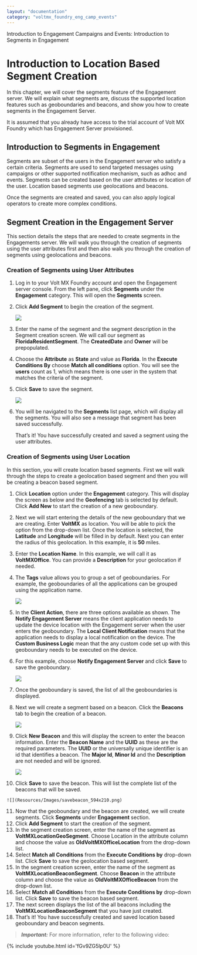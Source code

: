 ```yaml
---
layout: "documentation"
category: "voltmx_foundry_eng_camp_events"
---
```

                           

Introduction to Engagement Campaigns and Events: Introduction to Segments in Engagement

Introduction to Location Based Segment Creation
===============================================

In this chapter, we will cover the segments feature of the Engagement server. We will explain what segments are, discuss the supported location features such as geoboundaries and beacons, and show you how to create segments in the Engagement Server.

It is assumed that you already have access to the trial account of Volt MX Foundry which has Engagement Server provisioned.

Introduction to Segments in Engagement
--------------------------------------

Segments are subset of the users in the Engagement server who satisfy a certain criteria. Segments are used to send targeted messages using campaigns or other supported notification mechanism, such as adhoc and events. Segments can be created based on the user attributes or location of the user. Location based segments use geolocations and beacons.

Once the segments are created and saved, you can also apply logical operators to create more complex conditions.

Segment Creation in the Engagement Server
-----------------------------------------

This section details the steps that are needed to create segments in the Engagements server. We will walk you through the creation of segments using the user attributes first and then also walk you through the creation of segments using geolocations and beacons.

### Creation of Segments using User Attributes

1.  Log in to your Volt MX Foundry account and open the Engagement server console. From the left pane, click **Segments** under the **Engagement** category. This will open the **Segments** screen.
2.  Click **Add Segment** to begin the creation of the segment.
    
    ![](Resources/Images/addsegment_595x240.png)
    
3.  Enter the name of the segment and the segment description in the Segment creation screen. We will call our segment as **FloridaResidentSegment**. The **CreatedDate** and **Owner** will be prepopulated.
4.  Choose the **Attribute** as **State** and value as **Florida**. In the **Execute Conditions By** choose **Match all conditions** option. You will see the **users** count as 1, which means there is one user in the system that matches the criteria of the segment.
5.  Click **Save** to save the segment.
    
    ![](Resources/Images/addsegment2_590x300.png)
    
6.  You will be navigated to the **Segments** list page, which will display all the segments. You will also see a message that segment has been saved successfully.
    
    That’s it! You have successfully created and saved a segment using the user attributes.
    

### Creation of Segments using User Location

In this section, you will create location based segments. First we will walk through the steps to create a geolocation based segment and then you will be creating a beacon based segment.

1.  Click **Location** option under the **Engagement** category. This will display the screen as below and the **Geofencing** tab is selected by default. Click **Add New** to start the creation of a new geoboundary.
2.  Next we will start entering the details of the new geoboundary that we are creating. Enter **VoltMX** as location. You will be able to pick the option from the drop-down list. Once the location is selected, the **Latitude** and **Longitude** will be filled in by default. Next you can enter the radius of this geolocation. In this example, it is **50** miles.
3.  Enter the **Location Name**. In this example, we will call it as **VoltMXOffice**. You can provide a **Description** for your geolocation if needed.
4.  The **Tags** value allows you to group a set of geoboundaries. For example, the geoboundaries of all the applications can be grouped using the application name.
    
    ![](Resources/Images/geofencedetails1_593x306.png)
    
5.  In the **Client Action**, there are three options available as shown. The **Notify Engagement Server** means the client application needs to update the device location with the Engagement server when the user enters the geoboundary. The **Local Client Notification** means that the application needs to display a local notification on the device. The **Custom Business Logic** mean that the any custom code set up with this geoboundary needs to be executed on the device.
6.  For this example, choose **Notify Engagement Server** and click **Save** to save the geoboundary.
    
    ![](Resources/Images/notifyengserver_592x258.png)
    
7.  Once the geoboundary is saved, the list of all the geoboundaries is displayed.
8.  Next we will create a segment based on a beacon. Click the **Beacons** tab to begin the creation of a beacon.
    
    ![](Resources/Images/beaconpage.png)
    
9.  Click **New Beacon** and this will display the screen to enter the beacon information. Enter the **Beacon Name** and the **UUID** as these are the required parameters. The **UUID** or the universally unique identifier is an id that identifies a beacon. The **Major Id**, **Minor Id** and the **Description** are not needed and will be ignored.
    
    ![](Resources/Images/addbeacon.png)
    
10.  Click **Save** to save the beacon. This will list the complete list of the beacons that will be saved.
    
    ![](Resources/Images/savebeacon_594x210.png)
    
11.  Now that the geoboundary and the beacon are created, we will create segments. Click **Segments** under **Engagement** section.
12.  Click **Add Segment** to start the creation of the segment.
13.  In the segment creation screen, enter the name of the segment as **VoltMXLocationGeoSegment**. Choose Location in the attribute column and choose the value as **OldVoltMXOfficeLocation** from the drop-down list.
14.  Select **Match all Conditions** from the **Execute Conditions by** drop-down list. Click **Save** to save the geolocation based segment.
15.  In the segment creation screen, enter the name of the segment as **VoltMXLocationBeaconSegment**. Choose **Beacon** in the attribute column and choose the value as **OldVoltMXOfficeBeacon** from the drop-down list.
16.  Select **Match all Condition**s from the **Execute Conditions by** drop-down list. Click **Save** to save the beacon based segment.
17.  The next screen displays the list of the all beacons including the **VoltMXLocationBeaconSegment** that you have just created.
18.  That’s it! You have successfully created and saved location based geoboundary and beacon segments.

> **_Important:_** For more information, refer to the following video:

{% include youtube.html id='fGv9ZG5lp0U' %}
